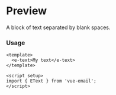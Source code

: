 # Preview
A block of text separated by blank spaces.

### Usage

```vue
<template>
  <e-text>My text</e-text>
</template>

<script setup>
import { EText } from 'vue-email';
</script>
```
